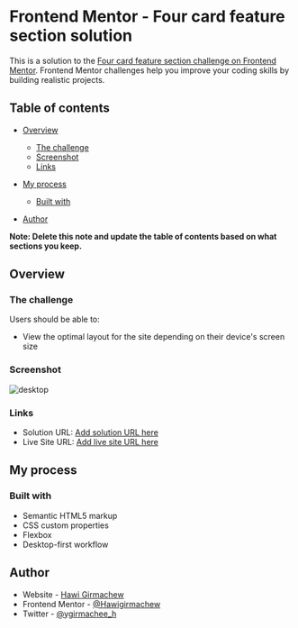 # Frontend Mentor - Four card feature section solution

This is a solution to the [Four card feature section challenge on Frontend Mentor](https://www.frontendmentor.io/challenges/four-card-feature-section-weK1eFYK). Frontend Mentor challenges help you improve your coding skills by building realistic projects. 

## Table of contents

- [Overview](#overview)
  - [The challenge](#the-challenge)
  - [Screenshot](#screenshot)
  - [Links](#links)
- [My process](#my-process)
  - [Built with](#built-with)
 
- [Author](#author)

**Note: Delete this note and update the table of contents based on what sections you keep.**

## Overview

### The challenge

Users should be able to:

- View the optimal layout for the site depending on their device's screen size

### Screenshot

![desktop](https://user-images.githubusercontent.com/88828065/192165377-54d25983-9f0c-4390-9410-b3c73d83a670.PNG)


### Links

- Solution URL: [Add solution URL here](https://your-solution-url.com)
- Live Site URL: [Add live site URL here](https://your-live-site-url.com)

## My process

### Built with

- Semantic HTML5 markup
- CSS custom properties
- Flexbox
- Desktop-first workflow


## Author

- Website - [Hawi Girmachew](https://www.your-site.com)
- Frontend Mentor - [@Hawigirmachew](https://www.frontendmentor.io/profile/yourusername)
- Twitter - [@ygirmachee_h](https://www.twitter.com/girmachee_h)

